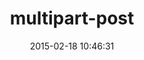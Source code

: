 ---
layout: post
title:  "multipart-post"
repo:   "nicksieger/multipart-post"
date:   2015-02-18 10:46:31
gemurl: https://github.com/nicksieger/multipart-post
---